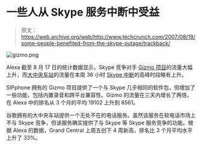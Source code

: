 # 一些人从 Skype 服务中断中受益

> 原文：<https://web.archive.org/web/http://www.techcrunch.com/2007/08/19/some-people-benefited-from-the-skype-outage/trackback/>

![gizmo.png](img/a0d62cf9ed621250be102cc2e8a75eef.png)

Alexa 截至 8 月 17 日的统计数据显示，Skype 竞争对手 [Gizmo 项目](https://web.archive.org/web/20081012163817/http://www.gizmoproject.com/)的流量大幅上升，而[大中央车站](https://web.archive.org/web/20081012163817/http://www.grandcentral.com/)的流量在本周 36 小时 [Skype 中断](https://web.archive.org/web/20081012163817/http://www.techcrunch.com/2007/08/16/skype-suffers-major-outage/)的高峰时段略有上升。

SIPphone 拥有的 Gizmo 项目提供了一个与 Skype 几乎相同的软件包，但增加了一些功能，包括内置录音和跨平台兼容性。Gizmo 的流量在三天内增长了两倍，在 Alexa 中的排名从 3 个月的平均 19102 上升到 8561。

谷歌拥有的大中央车站提供一个无处不在的电话服务。虽然该服务在软电话市场上不与 Skype 竞争，但该服务确实提供了与 Skype 等 Skype 服务竞争的功能。根据 Alexa 的数据，Grand Central 上周五创下 4 周新高，排名比 3 个月平均水平上升了 33%。